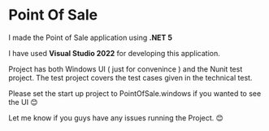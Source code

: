 # Point Of Sale #

I made the Point of Sale application using **.NET 5**

I have used **Visual Studio 2022** for developing this application.

Project has both Windows UI ( just for convenince ) and the Nunit test project.
The test project covers the test cases given in the technical test.

Please set the start up project to PointOfSale.windows if you wanted to see the UI 😊

Let me know if you guys have any issues running the Project. 😊
